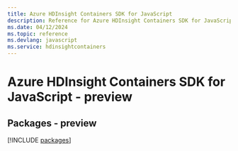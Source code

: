 ```yaml
---
title: Azure HDInsight Containers SDK for JavaScript
description: Reference for Azure HDInsight Containers SDK for JavaScript
ms.date: 04/12/2024
ms.topic: reference
ms.devlang: javascript
ms.service: hdinsightcontainers
---
```

# Azure HDInsight Containers SDK for JavaScript - preview
## Packages - preview
[!INCLUDE [packages](hdinsight-containers-index.md)]